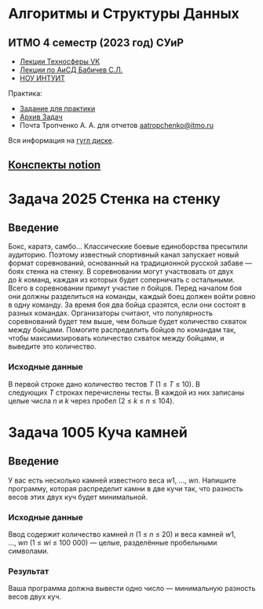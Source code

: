 # Алгоритмы и Структуры Данных
## ИТМО 4 семестр (2023 год) СУиР 

- [Лекции Техносферы  VK](https://habr.com/en/company/vk/blog/316170/)
- [Лекции по АиСД Бабичев С.Л.](https://drive.google.com/drive/folders/1viF8b4pGEm4mYNxwsRZmz4Gtd8wZfXEc)
- [НОУ ИНТУИТ](https://intuit.ru/studies/courses/100/100/info)

Практика:
- [Задание для практики](https://docs.google.com/document/d/1Rl8ihzneOgEHbvrwhIfbA2z9Fu3TthQ4-xmUqdpRwEk/edit#heading=h.gjdgxs)
- [Архив Задач](https://acm.timus.ru/problemset.aspx)
- Почта Тропченко А. А. для отчетов aatropchenko@itmo.ru

Вся информация на [гугл диске](https://drive.google.com/drive/folders/1X5h4_FFmx9nzTLx_eBWz3YFwsRKeh30M).

## [Конспекты notion](https://www.notion.so/dimkablin/bd976189dce04d578135ea401630db8f)


# Задача 2025  Стенка на стенку
## Введение

Бокс, каратэ, самбо… Классические боевые единоборства пресытили аудиторию. Поэтому известный спортивный канал запускает новый формат соревнований, основанный на традиционной русской забаве — боях стенка на стенку. В соревновании могут участвовать от двух до *k* команд, каждая из которых будет соперничать с остальными. Всего в соревновании примут участие *n* бойцов. Перед началом боя они должны разделиться на команды, каждый боец должен войти ровно в одну команду. За время боя два бойца сразятся, если они состоят в разных командах. Организаторы считают, что популярность соревнований будет тем выше, чем больше будет количество схваток между бойцами. Помогите распределить бойцов по командам так, чтобы максимизировать количество схваток между бойцами, и выведите это количество.

### Исходные данные

В первой строке дано количество тестов *T* (1 ≤ *T* ≤ 10). В следующих *T* строках перечислены тесты. В каждой из них записаны целые числа *n* и *k* через пробел (2 ≤ *k* ≤ *n* ≤ 104).

# Задача 1005 Куча камней
## Введение

У вас есть несколько камней известного веса *w*1, …, *wn*. Напишите программу, которая распределит камни в две кучи так, что разность весов этих двух куч будет минимальной.

### Исходные данные

Ввод содержит количество камней *n* (1 ≤ *n* ≤ 20) и веса камней *w*1, …, *wn* (1 ≤ *wi* ≤ 100 000) — целые, разделённые пробельными символами.

### Результат

Ваша программа должна вывести одно число — минимальную разность весов двух куч.
